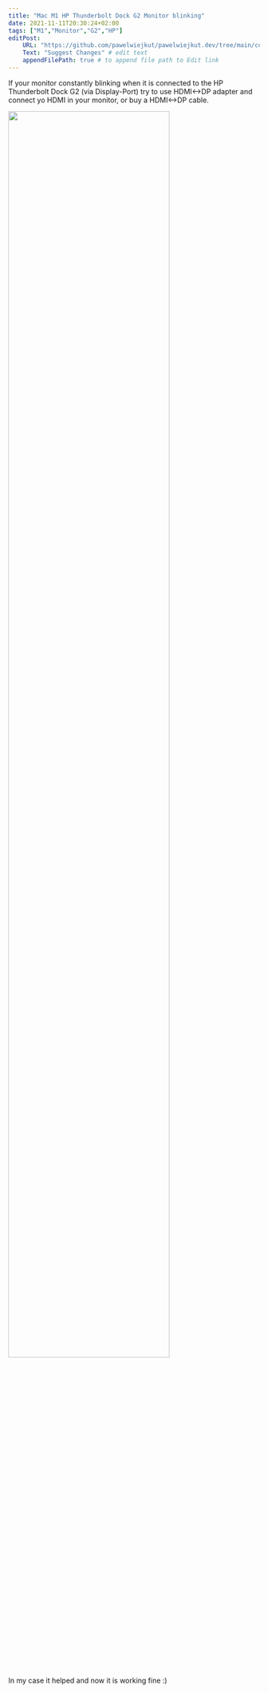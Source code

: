 ```yaml
---
title: "Mac M1 HP Thunderbolt Dock G2 Monitor blinking"
date: 2021-11-11T20:30:24+02:00
tags: ["M1","Monitor","G2","HP"]
editPost:
    URL: "https://github.com/pawelwiejkut/pawelwiejkut.dev/tree/main/content"
    Text: "Suggest Changes" # edit text
    appendFilePath: true # to append file path to Edit link
---
```


If your monitor constantly blinking when it is connected to the HP Thunderbolt Dock G2 (via Display-Port) try to use HDMI<->DP adapter and connect yo HDMI in your monitor, or buy a HDMI<->DP cable.

<img src="/hdmidp.jpg" width="80%" />

In my case it helped and now it is working fine :)